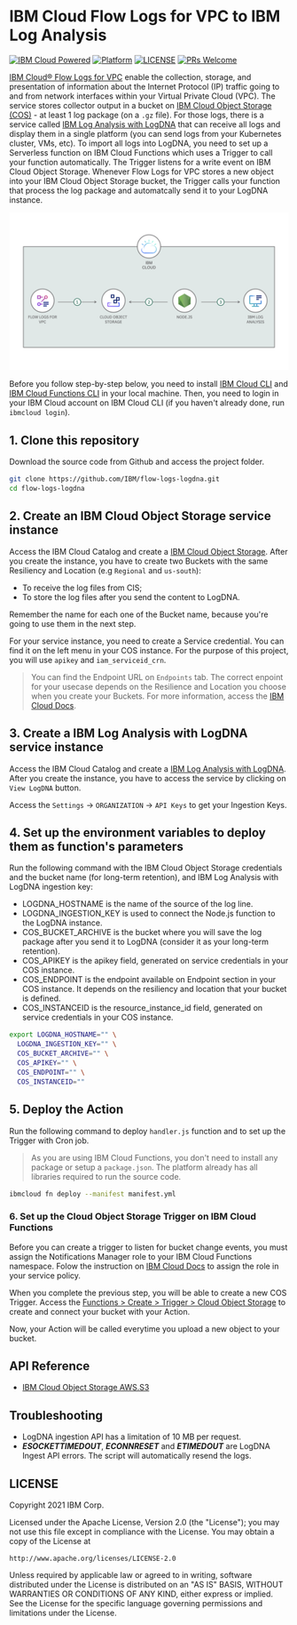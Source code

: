# IBM Cloud Flow Logs for VPC to IBM Log Analysis

[![IBM Cloud Powered](https://img.shields.io/badge/IBM%20Cloud-powered-blue.svg)](https://cloud.ibm.com)
[![Platform](https://img.shields.io/badge/platform-nodejs-lightgrey.svg?style=flat)](https://developer.ibm.com/technologies/node-js/)
[![LICENSE](https://img.shields.io/badge/license-Apache--2.0-blue.svg)](https://github.com/IBM/flow-logs-logdna/blob/master/LICENSE)
[![PRs Welcome](https://img.shields.io/badge/PRs-welcome-brightgreen.svg)](https://github.com/IBM/flow-logs-logdna/pulls)

[IBM Cloud® Flow Logs for VPC](https://cloud.ibm.com/catalog/services/is.flow-log-collector) enable the collection, storage, and presentation of information about the Internet Protocol (IP) traffic going to and from network interfaces within your Virtual Private Cloud (VPC). The service stores collector output in a bucket on [IBM Cloud Object Storage (COS)](https://cloud.ibm.com/catalog/services/cloud-object-storage) - at least 1 log package (on a `.gz` file). For those logs, there is a service called [IBM Log Analysis with LogDNA](https://cloud.ibm.com/catalog/services/ibm-log-analysis-with-logdna) that can receive all logs and display them in a single platform (you can send logs from your Kubernetes cluster, VMs, etc). To import all logs into LogDNA, you need to set up a Serverless function on IBM Cloud Functions which uses a Trigger to call your function automatically. The Trigger listens for a write event on IBM Cloud Object Storage. Whenever Flow Logs for VPC stores a new object into your IBM Cloud Object Storage bucket, the Trigger calls your function that process the log package and automatcally send it to your LogDNA instance.

![Architecture Design](doc/source/images/architecture.png)

Before you follow step-by-step below, you need to install [IBM Cloud CLI](https://cloud.ibm.com/docs/cli/reference/ibmcloud/download_cli.html#install_use) and [IBM Cloud Functions CLI](https://cloud.ibm.com/openwhisk/learn/cli) in your local machine. Then, you need to login in your IBM Cloud account on IBM Cloud CLI (if you haven't already done, run `ibmcloud login`).

## 1. Clone this repository

Download the source code from Github and access the project folder.

```sh
git clone https://github.com/IBM/flow-logs-logdna.git
cd flow-logs-logdna
```

## 2. Create an IBM Cloud Object Storage service instance

Access the IBM Cloud Catalog and create a [IBM Cloud Object Storage](https://cloud.ibm.com/catalog/services/cloud-object-storage). After you create the instance, you have to create two Buckets with the same Resiliency and Location (e.g `Regional` and `us-south`):

- To receive the log files from CIS;
- To store the log files after you send the content to LogDNA.

Remember the name for each one of the Bucket name, because you're going to use them in the next step.

For your service instance, you need to create a Service credential. You can find it on the left menu in your COS instance. For the purpose of this project, you will use `apikey` and `iam_serviceid_crn`.

> You can find the Endpoint URL on `Endpoints` tab. The correct enpoint for your usecase depends on the Resilience and Location you choose when you create your Buckets. For more information, access the [IBM Cloud Docs](https://cloud.ibm.com/docs/cloud-object-storage?topic=cloud-object-storage-endpoints).

## 3. Create a IBM Log Analysis with LogDNA service instance

Access the IBM Cloud Catalog and create a [IBM Log Analysis with LogDNA](https://cloud.ibm.com/catalog/services/ibm-log-analysis-with-logdna). After you create the instance, you have to access the service by clicking on `View LogDNA` button.

Access the `Settings` -> `ORGANIZATION` -> `API Keys` to get your Ingestion Keys.

## 4. Set up the environment variables to deploy them as function's parameters

Run the following command with the IBM Cloud Object Storage credentials and the bucket name (for long-term retention), and IBM Log Analysis with LogDNA ingestion key:

- LOGDNA_HOSTNAME is the name of the source of the log line.
- LOGDNA_INGESTION_KEY is used to connect the Node.js function to the LogDNA instance.
- COS_BUCKET_ARCHIVE is the bucket where you will save the log package after you send it to LogDNA (consider it as your long-term retention).
- COS_APIKEY is the apikey field, generated on service credentials in your COS instance.
- COS_ENDPOINT is the endpoint available on Endpoint section in your COS instance. It depends on the resiliency and location that your bucket is defined.
- COS_INSTANCEID is the resource_instance_id field, generated on service credentials in your COS instance.

```sh
export LOGDNA_HOSTNAME="" \
  LOGDNA_INGESTION_KEY="" \
  COS_BUCKET_ARCHIVE="" \
  COS_APIKEY="" \
  COS_ENDPOINT="" \
  COS_INSTANCEID=""
```

## 5. Deploy the Action

Run the following command to deploy `handler.js` function and to set up the Trigger with Cron job.

> As you are using IBM Cloud Functions, you don't need to install any package or setup a `package.json`. The platform already has all libraries required to run the source code.

```sh
ibmcloud fn deploy --manifest manifest.yml
```

### 6. Set up the Cloud Object Storage Trigger on IBM Cloud Functions

Before you can create a trigger to listen for bucket change events, you must assign the Notifications Manager role to your IBM Cloud Functions namespace. Folow the instruction on [IBM Cloud Docs](https://cloud.ibm.com/docs/openwhisk?topic=openwhisk-pkg_obstorage#pkg_obstorage_auth) to assign the role in your service policy.

When you complete the previous step, you will be able to create a new COS Trigger. Access the [Functions > Create > Trigger > Cloud Object Storage](https://cloud.ibm.com/functions/create/trigger/cloud-object-storage) to create and connect your bucket with your Action.

Now, your Action will be called everytime you upload a new object to your bucket.

## API Reference

- [IBM Cloud Object Storage AWS.S3](https://ibm.github.io/ibm-cos-sdk-js/AWS/S3.html)

## Troubleshooting

- LogDNA ingestion API has a limitation of 10 MB per request.
- ***ESOCKETTIMEDOUT***, ***ECONNRESET*** and ***ETIMEDOUT*** are LogDNA Ingest API errors. The script will automatically resend the logs.

## LICENSE

Copyright 2021 IBM Corp.

Licensed under the Apache License, Version 2.0 (the "License");
you may not use this file except in compliance with the License.
You may obtain a copy of the License at

    http://www.apache.org/licenses/LICENSE-2.0

Unless required by applicable law or agreed to in writing, software
distributed under the License is distributed on an "AS IS" BASIS,
WITHOUT WARRANTIES OR CONDITIONS OF ANY KIND, either express or implied.
See the License for the specific language governing permissions and
limitations under the License.
